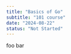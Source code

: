 ```yaml
---
title: "Basics of Go"
subtitle: "101 course"
date: "2024-08-22"
status: "Not Started"
---
```


foo bar
